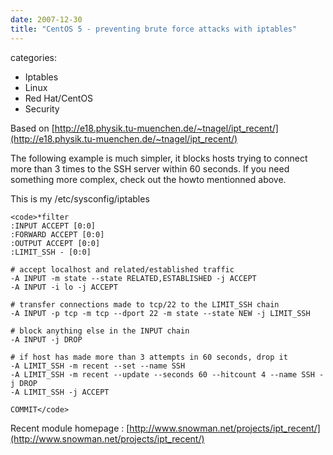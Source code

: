 ```yaml
---
date: 2007-12-30
title: "CentOS 5 - preventing brute force attacks with iptables"
---
```








categories:
- Iptables
- Linux
- Red Hat/CentOS
- Security


Based on [http://e18.physik.tu-muenchen.de/~tnagel/ipt_recent/](http://e18.physik.tu-muenchen.de/~tnagel/ipt_recent/)

The following example is much simpler, it blocks hosts trying to connect more than 3 times to the SSH server within 60 seconds. If you need something more complex, check out the howto mentionned above.

This is my /etc/sysconfig/iptables


    
    <code>*filter
    :INPUT ACCEPT [0:0]
    :FORWARD ACCEPT [0:0]
    :OUTPUT ACCEPT [0:0]
    :LIMIT_SSH - [0:0]
    
    # accept localhost and related/established traffic
    -A INPUT -m state --state RELATED,ESTABLISHED -j ACCEPT 
    -A INPUT -i lo -j ACCEPT 
    
    # transfer connections made to tcp/22 to the LIMIT_SSH chain
    -A INPUT -p tcp -m tcp --dport 22 -m state --state NEW -j LIMIT_SSH 
    
    # block anything else in the INPUT chain
    -A INPUT -j DROP 
    
    # if host has made more than 3 attempts in 60 seconds, drop it
    -A LIMIT_SSH -m recent --set --name SSH
    -A LIMIT_SSH -m recent --update --seconds 60 --hitcount 4 --name SSH -j DROP 
    -A LIMIT_SSH -j ACCEPT 
    
    COMMIT</code>




Recent module homepage : [http://www.snowman.net/projects/ipt_recent/](http://www.snowman.net/projects/ipt_recent/)

